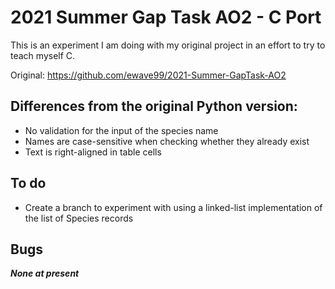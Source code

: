 # 2021 Summer Gap Task AO2 - C Port

This is an experiment I am doing with my original project in an effort to try 
to teach myself C.

Original: <https://github.com/ewave99/2021-Summer-GapTask-AO2>

## Differences from the original Python version:

- No validation for the input of the species name
- Names are case-sensitive when checking whether they already exist
- Text is right-aligned in table cells

## To do

- Create a branch to experiment with using a linked-list implementation of the list of Species records

## Bugs

***None at present***
